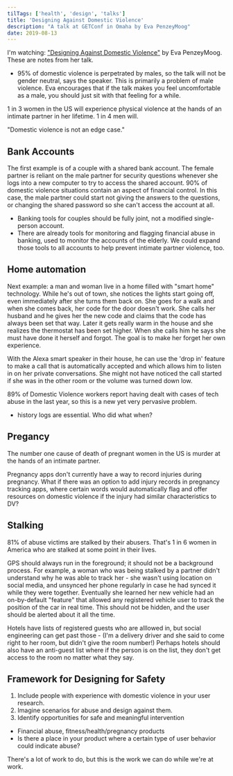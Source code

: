 ```yaml
---
tilTags: ['health', 'design', 'talks']
title: 'Designing Against Domestic Violence'
description: "A talk at GETConf in Omaha by Eva PenzeyMoog" 
date: 2019-08-13
---
```


I'm watching: ["Designing Against Domestic Violence"](https://techomaha.com/2019/05/eva-penzeymoog-get-conf/) by Eva PenzeyMoog. These are notes from her talk.

- 95% of domestic violence is perpetrated by males, so the talk will not be gender neutral, says the speaker. This is primarily a problem of male violence. Eva encourages that if the talk makes you feel uncomfortable as a male, you should just sit with that feeling for a while.
 
1 in 3 women in the US will experience physical violence at the hands of an intimate partner in her lifetime.
1 in 4 men will. 

"Domestic violence is not an edge case."

## Bank Accounts
The first example is of a couple with a shared bank account. The female partner is reliant on the male partner for security questions whenever she logs into a new computer to try to access the shared account. 90% of domestic violence situations contain an aspect of financial control. In this case, the male partner could start not giving the answers to the questions, or changing the shared password so she can't access the account at all. 
 - Banking tools for couples should be fully joint, not a modified single-person account.
 - There are already tools for monitoring and flagging financial abuse in banking, used to monitor the accounts of the elderly. We could expand those tools to all accounts to help prevent intimate partner violence, too.
 
## Home automation
Next example: a man and woman live in a home filled with "smart home" technology. While he's out of town, she notices the lights start going off, even immediately after she turns them back on. She goes for a walk and when she comes back, her code for the door doesn't work. She calls her husband and he gives her the new code and claims that the code has always been set that way. Later it gets really warm in the house and she realizes the thermostat has been set higher. When she calls him he says she must have done it herself and forgot. The goal is to make her forget her own experience.

With the Alexa smart speaker in their house, he can use the 'drop in' feature to make a call that is automatically accepted and which allows him to listen in on her private conversations. She might not have noticed the call started if she was in the other room or the volume was turned down low. 

89% of Domestic Violence workers report having dealt with cases of tech abuse in the last year, so this is a new yet very pervasive problem.

- history logs are essential. Who did what when? 

## Pregancy
The number one cause of death of pregnant women in the US is murder at the hands of an intimate partner.

Pregnancy apps don't currently have a way to record injuries during pregnancy. What if there was an option to add injury records in pregnancy tracking apps, where certain words would automatically flag and offer resources on domestic violence if the injury had similar characteristics to DV?

## Stalking 
81% of abuse victims are stalked by their abusers. That's 1 in 6 women in America who are stalked at some point in their lives.

GPS should always run in the foreground; it should not be a background process. For example, a woman who was being stalked by a partner didn't understand why he was able to track her - she wasn't using location on social media, and unsynced her phone regularly in case he had synced it while they were together. Eventually she learned her new vehicle had an on-by-default "feature" that allowed any registered vehicle user to track the position of the car in real time. This should not be hidden, and the user should be alerted about it all the time.

Hotels have lists of registered guests who are alllowed in, but social engineering can get past those - (I'm a delivery driver and she said to come right to her room, but didn't give the room number!) Perhaps hotels should also have an anti-guest list where if the person is on the list, they don't get access to the room no matter what they say. 

## Framework for Designing for Safety
1. Include people with experience with domestic violence in your user research.
2. Imagine scenarios for abuse and design against them.
3. Identify opportunities for safe and meaningful intervention
 - Financial abuse, fitness/health/pregnancy products
 - Is there a place in your product where a certain type of user behavior could indicate abuse?
 
There's a lot of work to do, but this is the work we can do while we're at work.



